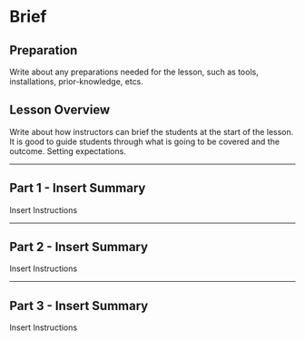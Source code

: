 # Brief

## Preparation

Write about any preparations needed for the lesson, such as tools, installations, prior-knowledge, etcs.

## Lesson Overview

Write about how instructors can brief the students at the start of the lesson. It is good to guide students through what is going to be covered and the outcome. Setting expectations.

---

## Part 1 - Insert Summary

Insert Instructions

---

## Part 2 - Insert Summary

Insert Instructions

---

## Part 3 - Insert Summary

Insert Instructions
